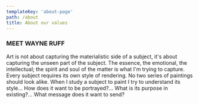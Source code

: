 ```yaml
---
templateKey: 'about-page'
path: /about
title: About our values
---
```

### MEET WAYNE RUFF
Art is not about capturing the materialistic side of a subject, it's about capturing the unseen part of the subject. The essence, the emotional, the intellectual; the spirit and soul of the matter is what I'm trying to capture.
Every subject requires its own style of rendering. No two series of paintings should look alike. When I study a subject to paint I try to understand its style... How does it want to be portrayed?... What is its purpose in existing?... What message does it want to send?

